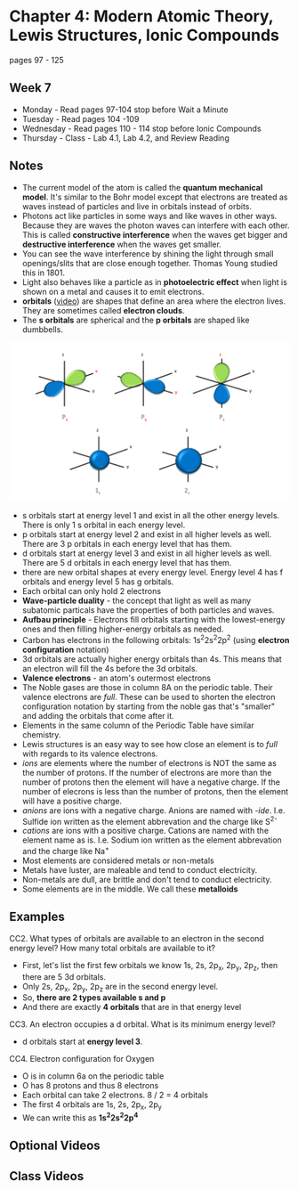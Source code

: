 # Chapter 4:  Modern Atomic Theory, Lewis Structures, Ionic Compounds

pages 97 - 125

## Week 7
- Monday - Read pages 97-104 stop before Wait a Minute
- Tuesday - Read pages 104 -109
- Wednesday - Read pages 110 - 114 stop before Ionic Compounds
- Thursday - Class - Lab 4.1, Lab 4.2, and Review Reading

## Notes
- The current model of the atom is called the **quantum mechanical model**. It's similar to the Bohr model except that electrons are treated as waves instead of particles and live in orbitals instead of orbits.
- Photons act like particles in some ways and like waves in other ways. Because they are waves the photon waves can interfere with each other. This is called **constructive interference** when the waves get bigger and **destructive interference** when the waves get smaller.
- You can see the wave interference by shining the light through small openings/slits that are close enough together. Thomas Young studied this in 1801.
- Light also behaves like a particle as in **photoelectric effect** when light is shown on a metal and causes it to emit electrons.
- **orbitals** ([video](https://youtu.be/sMt5Dcex0kg)) are shapes that define an area where the electron lives. They are sometimes called **electron clouds**.
- The **s orbitals** are spherical and the **p orbitals** are shaped like dumbbells.

![S and P orbitals](sandpshells.png)

- s orbitals start at energy level 1 and exist in all the other energy levels. There is only 1 s orbital in each energy level.
- p orbitals start at energy level 2 and exist in all higher levels as well. There are 3 p orbitals in each energy level that has them.
- d orbitals start at energy level 3 and exist in all higher levels as well. There are 5 d orbitals in each energy level that has them.
- there are new orbital shapes at every energy level. Energy level 4 has f orbitals and energy level 5 has g orbitals.
- Each orbital can only hold 2 electrons
- **Wave-particle duality** - the concept that light as well as many subatomic particals have the properties of both particles and waves.
- **Aufbau principle** - Electrons fill orbitals starting with the lowest-energy ones and then filling higher-energy orbitals as needed.
- Carbon has electrons in the following orbitals: 1s<sup>2</sup>2s<sup>2</sup>2p<sup>2</sup> (using **electron configuration** notation)
- 3d orbitals are actually higher energy orbitals than 4s. This means that an electron will fill the 4s before the 3d orbitals.
- **Valence electrons** - an atom's outermost electrons
- The Noble gases are those in column 8A on the periodic table. Their valence electrons are *full*. These can be used to shorten the electron configuration notation by starting from the noble gas that's "smaller" and adding the orbitals that come after it. 
- Elements in the same column of the Periodic Table have similar chemistry.
- Lewis structures is an easy way to see how close an element is to *full* with regards to its valence electrons.
- *ions* are elements where the number of electrons is NOT the same as the number of protons. If the number of electrons are more than the number of protons then the element will have a negative charge. If the number of elecrons is less than the number of protons, then the element will have a positive charge.
- *anions* are ions with a negative charge. Anions are named with *-ide*. I.e. Sulfide ion written as the element abbrevation and the charge like S<sup>2-</sup>
- *cations* are ions with a positive charge. Cations are named with the element name as is. I.e. Sodium ion written as the element abbrevation and the charge like Na<sup>+</sup>
- Most elements are considered metals or non-metals
- Metals have luster, are maleable and tend to conduct electricity. 
- Non-metals are dull, are brittle and don't tend to conduct electricity.
- Some elements are in the middle. We call these **metalloids**

## Examples

CC2. What types of orbitals are available to an electron in the second energy level? How many total orbitals are available to it?
- First, let's list the first few orbitals we know 1s, 2s, 2p<sub>x</sub>, 2p<sub>y</sub>, 2p<sub>z</sub>, then there are 5 3d orbitals.
- Only 2s, 2p<sub>x</sub>, 2p<sub>y</sub>, 2p<sub>z</sub> are in the second energy level.
- So, **there are 2 types available s and p**
- And there are exactly **4 orbitals** that are in that energy level

CC3. An electron occupies a d orbital. What is its minimum energy level?
- d orbitals start at **energy level 3**.

CC4. Electron configuration for Oxygen 
- O is in column 6a on the periodic table
- O has 8 protons and thus 8 electrons
- Each orbital can take 2 electrons. 8 / 2 = 4 orbitals
- The first 4 orbitals are 1s, 2s, 2p<sub>x</sub>, 2p<sub>y</sub>
- We can write this as **1s<sup>2</sup>2s<sup>2</sup>2p<sup>4</sup>**

## Optional Videos

## Class Videos
